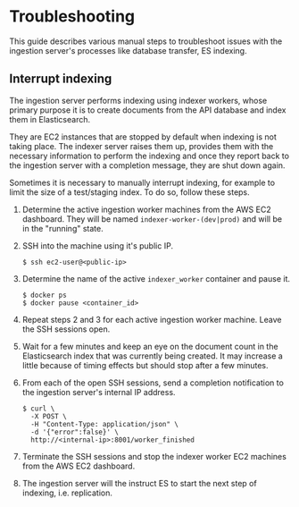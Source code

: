 # Troubleshooting

This guide describes various manual steps to troubleshoot issues with the
ingestion server's processes like database transfer, ES indexing.

## Interrupt indexing

The ingestion server performs indexing using indexer workers, whose primary
purpose it is to create documents from the API database and index them in
Elasticsearch.

They are EC2 instances that are stopped by default when indexing is not taking
place. The indexer server raises them up, provides them with the necessary
information to perform the indexing and once they report back to the ingestion
server with a completion message, they are shut down again.

Sometimes it is necessary to manually interrupt indexing, for example to limit
the size of a test/staging index. To do so, follow these steps.

1. Determine the active ingestion worker machines from the AWS EC2 dashboard.
   They will be named `indexer-worker-(dev|prod)` and will be in the "running"
   state.

2. SSH into the machine using it's public IP.

   ```console
   $ ssh ec2-user@<public-ip>
   ```

3. Determine the name of the active `indexer_worker` container and pause it.

   ```console
   $ docker ps
   $ docker pause <container_id>
   ```

4. Repeat steps 2 and 3 for each active ingestion worker machine. Leave the SSH
   sessions open.

5. Wait for a few minutes and keep an eye on the document count in the
   Elasticsearch index that was currently being created. It may increase a
   little because of timing effects but should stop after a few minutes.

6. From each of the open SSH sessions, send a completion notification to the
   ingestion server's internal IP address.

   ```console
   $ curl \
     -X POST \
     -H "Content-Type: application/json" \
     -d '{"error":false}' \
     http://<internal-ip>:8001/worker_finished
   ```

7. Terminate the SSH sessions and stop the indexer worker EC2 machines from the
   AWS EC2 dashboard.

8. The ingestion server will the instruct ES to start the next step of indexing,
   i.e. replication.
